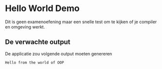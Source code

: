 # Hello World Demo

Dit is geen examenoefening maar een snelle test om te kijken of je compiler en omgeving werkt.

## De verwachte output

De applicatie zou volgende output moeten genereren

```text
Hello from the world of OOP
```